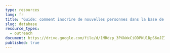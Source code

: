 ```yaml
---
type: resources
lang: fr
title: "Guide: comment inscrire de nouvelles personnes dans la base de donnée "
slug: database
resource_types:
  - outreach
document: https://drive.google.com/file/d/1MRdzp_3PXkWxCiODPKU1DpS6oJZIu-kd/view?usp=sharing
published: true
---
```

